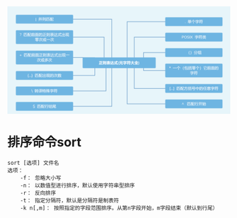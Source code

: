 ![](../photo/13_正则表达式.png)

# 排序命令sort
```
sort [选项] 文件名
选项：
	-f： 忽略大小写
	-n： 以数值型进行排序，默认使用字符串型排序
	-r： 反向排序
	-t： 指定分隔符，默认是分隔符是制表符
	-k n[,m]： 按照指定的字段范围排序。从第n字段开始，m字段结束（默认到行尾）
```
